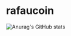 # rafaucoin

![Anurag's GitHub stats](https://github-readme-stats.vercel.app/api?username=anuraghazra&theme=dark&show_icons=true)

